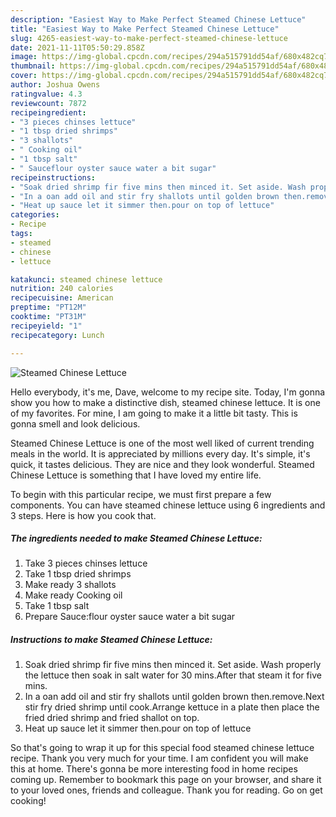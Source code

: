 ```yaml
---
description: "Easiest Way to Make Perfect Steamed Chinese Lettuce"
title: "Easiest Way to Make Perfect Steamed Chinese Lettuce"
slug: 4265-easiest-way-to-make-perfect-steamed-chinese-lettuce
date: 2021-11-11T05:50:29.858Z
image: https://img-global.cpcdn.com/recipes/294a515791dd54af/680x482cq70/steamed-chinese-lettuce-recipe-main-photo.jpg
thumbnail: https://img-global.cpcdn.com/recipes/294a515791dd54af/680x482cq70/steamed-chinese-lettuce-recipe-main-photo.jpg
cover: https://img-global.cpcdn.com/recipes/294a515791dd54af/680x482cq70/steamed-chinese-lettuce-recipe-main-photo.jpg
author: Joshua Owens
ratingvalue: 4.3
reviewcount: 7872
recipeingredient:
- "3 pieces chinses lettuce"
- "1 tbsp dried shrimps"
- "3 shallots"
- " Cooking oil"
- "1 tbsp salt"
- " Sauceflour oyster sauce water a bit sugar"
recipeinstructions:
- "Soak dried shrimp fir five mins then minced it. Set aside. Wash properly the lettuce then soak in salt water for 30 mins.After that steam it for five mins."
- "In a oan add oil and stir fry shallots until golden brown then.remove.Next stir fry dried shrimp until cook.Arrange kettuce in a plate then place the fried dried shrimp and fried shallot on top."
- "Heat up sauce let it simmer then.pour on top of lettuce"
categories:
- Recipe
tags:
- steamed
- chinese
- lettuce

katakunci: steamed chinese lettuce 
nutrition: 240 calories
recipecuisine: American
preptime: "PT12M"
cooktime: "PT31M"
recipeyield: "1"
recipecategory: Lunch

---
```



![Steamed Chinese Lettuce](https://img-global.cpcdn.com/recipes/294a515791dd54af/680x482cq70/steamed-chinese-lettuce-recipe-main-photo.jpg)

Hello everybody, it's me, Dave, welcome to my recipe site. Today, I'm gonna show you how to make a distinctive dish, steamed chinese lettuce. It is one of my favorites. For mine, I am going to make it a little bit tasty. This is gonna smell and look delicious.



Steamed Chinese Lettuce is one of the most well liked of current trending meals in the world. It is appreciated by millions every day. It's simple, it's quick, it tastes delicious. They are nice and they look wonderful. Steamed Chinese Lettuce is something that I have loved my entire life.


To begin with this particular recipe, we must first prepare a few components. You can have steamed chinese lettuce using 6 ingredients and 3 steps. Here is how you cook that.

<!--inarticleads1-->

##### The ingredients needed to make Steamed Chinese Lettuce:

1. Take 3 pieces chinses lettuce
1. Take 1 tbsp dried shrimps
1. Make ready 3 shallots
1. Make ready  Cooking oil
1. Take 1 tbsp salt
1. Prepare  Sauce:flour oyster sauce water a bit sugar




<!--inarticleads2-->

##### Instructions to make Steamed Chinese Lettuce:

1. Soak dried shrimp fir five mins then minced it. Set aside. Wash properly the lettuce then soak in salt water for 30 mins.After that steam it for five mins.
1. In a oan add oil and stir fry shallots until golden brown then.remove.Next stir fry dried shrimp until cook.Arrange kettuce in a plate then place the fried dried shrimp and fried shallot on top.
1. Heat up sauce let it simmer then.pour on top of lettuce




So that's going to wrap it up for this special food steamed chinese lettuce recipe. Thank you very much for your time. I am confident you will make this at home. There's gonna be more interesting food in home recipes coming up. Remember to bookmark this page on your browser, and share it to your loved ones, friends and colleague. Thank you for reading. Go on get cooking!
